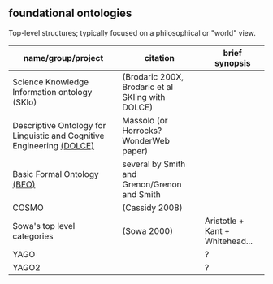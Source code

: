 ## foundational ontologies
Top-level structures; typically focused on a philosophical or "world" view.

| name/group/project      | citation | brief synopsis                                       |
| ----------------        | -------- | ---------------------------------------------------- |
| Science Knowledge Information ontology (SKIo) | (Brodaric 200X, Brodaric et al SKIing with DOLCE) | |
| Descriptive Ontology for Linguistic and Cognitive Engineering [(DOLCE)](http://www.loa.istc.cnr.it/old/DOLCE.html) | Massolo (or Horrocks?  WonderWeb paper) | |
| Basic Formal Ontology [(BFO)](http://ifomis.uni-saarland.de/bfo/) | several by Smith and Grenon/Grenon and Smith | |
| COSMO  | (Cassidy 2008) | |
| Sowa's top level categories | (Sowa 2000) | Aristotle + Kant + Whitehead... |
| YAGO |  | ? |
| YAGO2 |  | ? |
